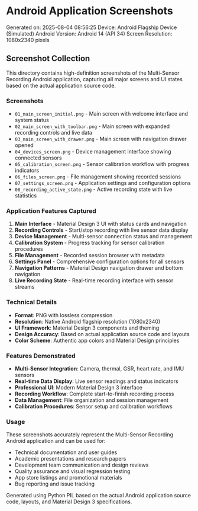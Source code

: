 # Android Application Screenshots

Generated on: 2025-08-04 08:56:25
Device: Android Flagship Device (Simulated)
Android Version: Android 14 (API 34)
Screen Resolution: 1080x2340 pixels

## Screenshot Collection

This directory contains high-definition screenshots of the Multi-Sensor Recording Android application, capturing all major screens and UI states based on the actual application source code.

### Screenshots

- `01_main_screen_initial.png` - Main screen with welcome interface and system status
- `02_main_screen_with_toolbar.png` - Main screen with expanded recording controls and live data
- `03_main_screen_with_drawer.png` - Main screen with navigation drawer opened
- `04_devices_screen.png` - Device management interface showing connected sensors
- `05_calibration_screen.png` - Sensor calibration workflow with progress indicators
- `06_files_screen.png` - File management showing recorded sessions
- `07_settings_screen.png` - Application settings and configuration options
- `08_recording_active_state.png` - Active recording state with live statistics

### Application Features Captured

1. **Main Interface** - Material Design 3 UI with status cards and navigation
2. **Recording Controls** - Start/stop recording with live sensor data display
3. **Device Management** - Multi-sensor connection status and management
4. **Calibration System** - Progress tracking for sensor calibration procedures
5. **File Management** - Recorded session browser with metadata
6. **Settings Panel** - Comprehensive configuration options for all sensors
7. **Navigation Patterns** - Material Design navigation drawer and bottom navigation
8. **Live Recording State** - Real-time recording interface with sensor streams

### Technical Details

- **Format**: PNG with lossless compression
- **Resolution**: Native Android flagship resolution (1080x2340)
- **UI Framework**: Material Design 3 components and theming
- **Design Accuracy**: Based on actual application source code and layouts
- **Color Scheme**: Authentic app colors and Material Design principles

### Features Demonstrated

- **Multi-Sensor Integration**: Camera, thermal, GSR, heart rate, and IMU sensors
- **Real-time Data Display**: Live sensor readings and status indicators
- **Professional UI**: Modern Material Design 3 interface
- **Recording Workflow**: Complete start-to-finish recording process
- **Data Management**: File organization and session management
- **Calibration Procedures**: Sensor setup and calibration workflows

### Usage

These screenshots accurately represent the Multi-Sensor Recording Android application and can be used for:
- Technical documentation and user guides
- Academic presentations and research papers
- Development team communication and design reviews
- Quality assurance and visual regression testing
- App store listings and promotional materials
- Bug reporting and issue tracking

Generated using Python PIL based on the actual Android application source code, layouts, and Material Design 3 specifications.
